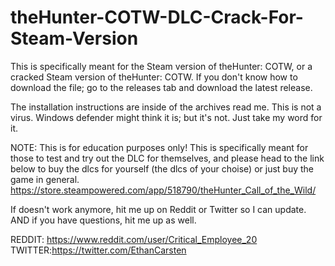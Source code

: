 # theHunter-COTW-DLC-Crack-For-Steam-Version
This is specifically meant for the Steam version of theHunter: COTW, or a cracked Steam version of theHunter: COTW. If you don't know how to download the file; go to the releases tab and download the latest release.

The installation instructions are inside of the archives read me. This is not a virus. Windows defender might think it is; but it's not. Just take my word for it.

NOTE: This is for education purposes only! This is specifically meant for those to test and try out the DLC for themselves, and please head to the link below to buy the dlcs for yourself (the dlcs of your choise) or just buy the game in general.
https://store.steampowered.com/app/518790/theHunter_Call_of_the_Wild/

If doesn't work anymore, hit me up on Reddit or Twitter so I can update. AND if you have questions, hit me up as well.

REDDIT: https://www.reddit.com/user/Critical_Employee_20 TWITTER:https://twitter.com/EthanCarsten
